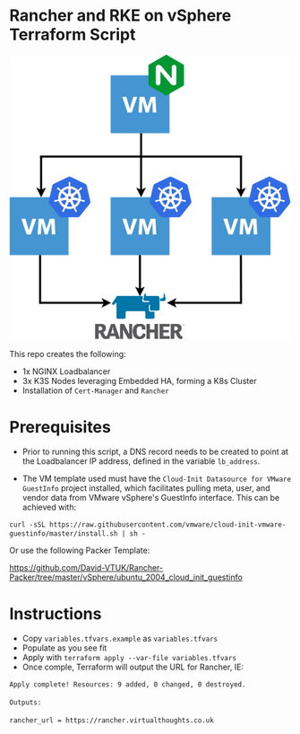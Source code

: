 # Rancher and RKE on vSphere Terraform Script

![Architecture Diagram](./Images/Architecture.png)

This repo creates the following:

* 1x NGINX Loadbalancer
* 3x K3S Nodes leveraging Embedded HA, forming a K8s Cluster
* Installation of `Cert-Manager` and `Rancher` 

# Prerequisites

* Prior to running this script, a DNS record needs to be created to point at the Loadbalancer IP address, defined in the variable `lb_address`.

* The VM template used must have the `Cloud-Init Datasource for VMware GuestInfo` project installed, which facilitates pulling meta, user, and vendor data from VMware vSphere's GuestInfo interface. This can be achieved with:

```
curl -sSL https://raw.githubusercontent.com/vmware/cloud-init-vmware-guestinfo/master/install.sh | sh -
```

Or use the following Packer Template:

https://github.com/David-VTUK/Rancher-Packer/tree/master/vSphere/ubuntu_2004_cloud_init_guestinfo

# Instructions

* Copy `variables.tfvars.example` as `variables.tfvars`
* Populate as you see fit
* Apply with `terraform apply --var-file variables.tfvars`
* Once comple, Terraform will output the URL for Rancher, IE:

```
Apply complete! Resources: 9 added, 0 changed, 0 destroyed.

Outputs:

rancher_url = https://rancher.virtualthoughts.co.uk
```

